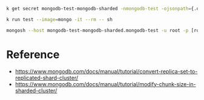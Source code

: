 ```sh
k get secret mongodb-test-mongodb-sharded -nmongodb-test -ojsonpath={.data.mongodb-root-password} | base64 -d

k run test --image=mongo -it --rm -- sh

mongosh --host mongodb-test-mongodb-sharded.mongodb-test -u root -p [root password]
```

# Reference
* https://www.mongodb.com/docs/manual/tutorial/convert-replica-set-to-replicated-shard-cluster/
* https://www.mongodb.com/docs/manual/tutorial/modify-chunk-size-in-sharded-cluster/

